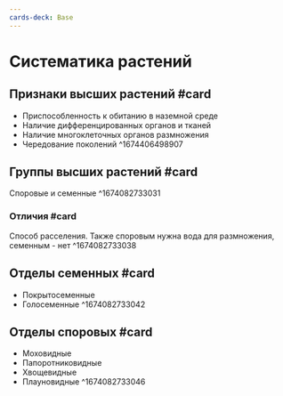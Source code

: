 ```yaml
---
cards-deck: Base
---
```


# Систематика растений

## Признаки высших растений #card
- Приспособленность к обитанию в наземной среде
- Наличие дифференцированных органов и тканей
- Наличие многоклеточных органов размножения
- Чередование поколений
^1674406498907

## Группы высших растений #card 
Споровые и семенные
^1674082733031

### Отличия #card 
Способ расселения. Также споровым нужна вода для размножения, семенным - нет
^1674082733038

## Отделы семенных #card
- Покрытосеменные 
- Голосеменные
^1674082733042

## Отделы споровых #card 
- Моховидные
- Папоротниковидные
- Хвощевидные
- Плауновидные
^1674082733046
